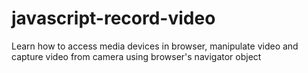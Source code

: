 # javascript-record-video
Learn how to access media devices in browser, manipulate video and capture video from camera using browser's navigator object
